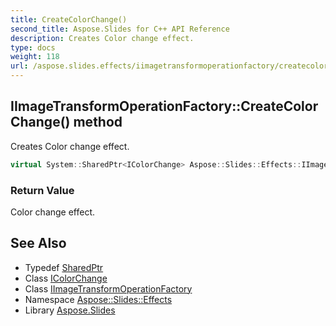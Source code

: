 ```yaml
---
title: CreateColorChange()
second_title: Aspose.Slides for C++ API Reference
description: Creates Color change effect.
type: docs
weight: 118
url: /aspose.slides.effects/iimagetransformoperationfactory/createcolorchange/
---
```

## IImageTransformOperationFactory::CreateColorChange() method


Creates Color change effect.

```cpp
virtual System::SharedPtr<IColorChange> Aspose::Slides::Effects::IImageTransformOperationFactory::CreateColorChange()=0
```


### Return Value

Color change effect.

## See Also

* Typedef [SharedPtr](../../../system/sharedptr/)
* Class [IColorChange](../../icolorchange/)
* Class [IImageTransformOperationFactory](../)
* Namespace [Aspose::Slides::Effects](../../)
* Library [Aspose.Slides](../../../)